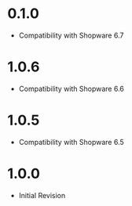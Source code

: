 <a name="0.1.0"></a>
# 0.1.0

* Compatibility with Shopware 6.7

<a name="1.0.6"></a>
# 1.0.6

* Compatibility with Shopware 6.6

<a name="1.0.5"></a>
# 1.0.5

* Compatibility with Shopware 6.5

<a name="1.0.0"></a>
# 1.0.0

* Initial Revision
